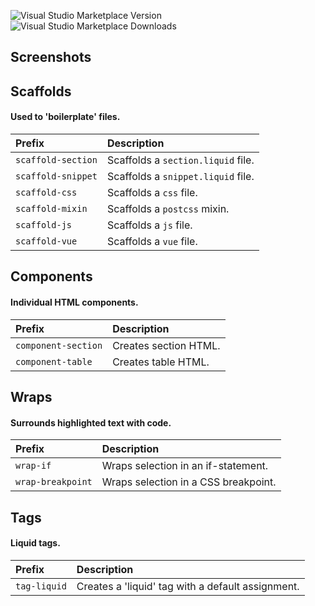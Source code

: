 ![Visual Studio Marketplace Version](https://img.shields.io/visual-studio-marketplace/v/Shape.shape-shopify-snippets?color=66FC6F&style=flat-square)
![Visual Studio Marketplace Downloads](https://img.shields.io/visual-studio-marketplace/d/Shape.shape-shopify-snippets?color=66FC6F&style=flat-square)

## Screenshots



## Scaffolds
#### Used to 'boilerplate' files.

| Prefix | Description
| :------------- | :------------- |
| `scaffold-section` | Scaffolds a `section.liquid` file.
| `scaffold-snippet` | Scaffolds a `snippet.liquid` file.
| `scaffold-css` | Scaffolds a `css` file.
| `scaffold-mixin` | Scaffolds a `postcss` mixin.
| `scaffold-js` | Scaffolds a `js` file.
| `scaffold-vue` | Scaffolds a `vue` file.

## Components
#### Individual HTML components.

| Prefix | Description
| :------------- | :------------- |
| `component-section` | Creates section HTML.
| `component-table` | Creates table HTML.

## Wraps
#### Surrounds highlighted text with code.

| Prefix | Description
| :------------- | :------------- |
| `wrap-if` | Wraps selection in an if-statement.
| `wrap-breakpoint` | Wraps selection in a CSS breakpoint.

## Tags
#### Liquid tags.

| Prefix | Description
| :------------- | :------------- |
| `tag-liquid` | Creates a 'liquid' tag with a default assignment.

